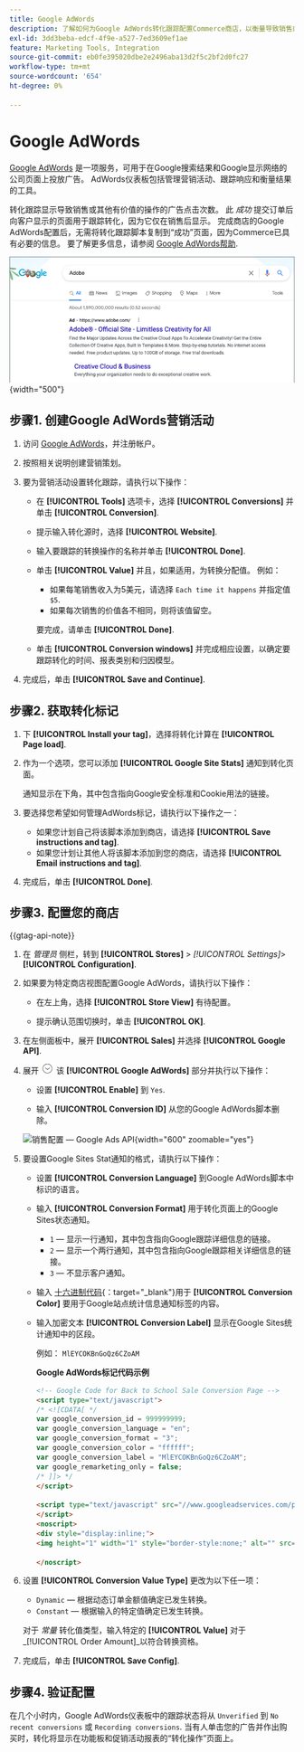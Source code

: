 ```yaml
---
title: Google AdWords
description: 了解如何为Google AdWords转化跟踪配置Commerce商店，以衡量导致销售或其他有价值的操作的广告点击次数。
exl-id: 3dd3beba-edcf-4f9e-a527-7ed3609ef1ae
feature: Marketing Tools, Integration
source-git-commit: eb0fe395020dbe2e2496aba13d2f5c2bf2d0fc27
workflow-type: tm+mt
source-wordcount: '654'
ht-degree: 0%

---
```


# Google AdWords

[Google AdWords][1] 是一项服务，可用于在Google搜索结果和Google显示网络的公司页面上投放广告。 AdWords仪表板包括管理营销活动、跟踪响应和衡量结果的工具。

转化跟踪显示导致销售或其他有价值的操作的广告点击次数。 此 _成功_ 提交订单后向客户显示的页面用于跟踪转化，因为它仅在销售后显示。 完成商店的Google AdWords配置后，无需将转化跟踪脚本复制到“成功”页面，因为Commerce已具有必要的信息。 要了解更多信息，请参阅 [Google AdWords帮助][2].

![Google搜索结果中的Adobe广告](./assets/google-adwords-adobe-ad.png){width="500"}

## 步骤1. 创建Google AdWords营销活动

1. 访问 [Google AdWords][3]，并注册帐户。

1. 按照相关说明创建营销策划。

1. 要为营销活动设置转化跟踪，请执行以下操作：

   - 在 **[!UICONTROL Tools]** 选项卡，选择 **[!UICONTROL Conversions]** 并单击 **[!UICONTROL Conversion]**.

   - 提示输入转化源时，选择 **[!UICONTROL Website]**.

   - 输入要跟踪的转换操作的名称并单击 **[!UICONTROL Done]**.

   - 单击 **[!UICONTROL Value]** 并且，如果适用，为转换分配值。 例如：

      - 如果每笔销售收入为5美元，请选择 `Each time it happens` 并指定值 `$5`.
      - 如果每次销售的价值各不相同，则将该值留空。

     要完成，请单击 **[!UICONTROL Done]**.

   - 单击 **[!UICONTROL Conversion windows]** 并完成相应设置，以确定要跟踪转化的时间、报表类别和归因模型。

1. 完成后，单击 **[!UICONTROL Save and Continue]**.

## 步骤2. 获取转化标记

1. 下 **[!UICONTROL Install your tag]**，选择将转化计算在 **[!UICONTROL Page load]**.

1. 作为一个选项，您可以添加 **[!UICONTROL Google Site Stats]** 通知到转化页面。

   通知显示在下角，其中包含指向Google安全标准和Cookie用法的链接。

1. 要选择您希望如何管理AdWords标记，请执行以下操作之一：

   - 如果您计划自己将该脚本添加到商店，请选择 **[!UICONTROL Save instructions and tag]**.
   - 如果您计划让其他人将该脚本添加到您的商店，请选择 **[!UICONTROL Email instructions and tag]**.

1. 完成后，单击 **[!UICONTROL Done]**.

## 步骤3. 配置您的商店

{{gtag-api-note}}

1. 在 _管理员_ 侧栏，转到 **[!UICONTROL Stores]** > _[!UICONTROL Settings]_>**[!UICONTROL Configuration]**.

1. 如果要为特定商店视图配置Google AdWords，请执行以下操作：

   - 在左上角，选择 **[!UICONTROL Store View]** 有待配置。

   - 提示确认范围切换时，单击 **[!UICONTROL OK]**.

1. 在左侧面板中，展开 **[!UICONTROL Sales]** 并选择 **[!UICONTROL Google API]**.

1. 展开 ![扩展选择器](../assets/icon-display-expand.png) 该 **[!UICONTROL Google AdWords]** 部分并执行以下操作：

   - 设置 **[!UICONTROL Enable]** 到 `Yes`.

   - 输入 **[!UICONTROL Conversion ID]** 从您的Google AdWords脚本删除。

   ![销售配置 — Google Ads API](../configuration-reference/sales/assets/google-api-google-adwords.png){width="600" zoomable="yes"}

1. 要设置Google Sites Stat通知的格式，请执行以下操作：

   - 设置 **[!UICONTROL Conversion Language]** 到Google AdWords脚本中标识的语言。

   - 输入 **[!UICONTROL Conversion Format]** 用于转化页面上的Google Sites状态通知。

      - `1`   — 显示一行通知，其中包含指向Google跟踪详细信息的链接。
      - `2`  — 显示一个两行通知，其中包含指向Google跟踪相关详细信息的链接。
      - `3`  — 不显示客户通知。

   - 输入 [十六进制代码][4]{：target=&quot;_blank&quot;}用于 **[!UICONTROL Conversion Color]** 要用于Google站点统计信息通知标签的内容。

   - 输入加密文本 **[!UICONTROL Conversion Label]** 显示在Google Sites统计通知中的区段。

     例如： `MlEYCOKBnGoQz6CZoAM`

     **Google AdWords标记代码示例**

     ```html
     <!-- Google Code for Back to School Sale Conversion Page -->
     <script type="text/javascript">
     /* <![CDATA[ */
     var google_conversion_id = 999999999;
     var google_conversion_language = "en";
     var google_conversion_format = "3";
     var google_conversion_color = "ffffff";
     var google_conversion_label = "MlEYCOKBnGoQz6CZoAM";
     var google_remarketing_only = false;
     /* ]]> */
     </script>
     
     <script type="text/javascript" src="//www.googleadservices.com/pagead/conversion.js">
     </script>
     <noscript>
     <div style="display:inline;">
     <img height="1" width="1" style="border-style:none;" alt="" src="//www.googleadservices.com/pagead/conversion/872829007/?label=MlEYCOKBnGoQz6CZoAM&amp;guid=ON&amp;script=0"/>
     
     </noscript>
     ```

1. 设置 **[!UICONTROL Conversion Value Type]** 更改为以下任一项：

   - `Dynamic`  — 根据动态订单金额值确定已发生转换。
   - `Constant`  — 根据输入的特定值确定已发生转换。

   对于 _常量_ 转化值类型，输入特定的 **[!UICONTROL Value]** 对于 _[!UICONTROL Order Amount]_以符合转换资格。

1. 完成后，单击 **[!UICONTROL Save Config]**.

## 步骤4. 验证配置

在几个小时内，Google AdWords仪表板中的跟踪状态将从 `Unverified` 到 `No recent conversions` 或 `Recording conversions`. 当有人单击您的广告并作出购买时，转化将显示在功能板和促销活动报表的“转化操作”页面上。

[1]: https://www.google.com/adwords/
[2]: https://support.google.com/adwords/answer/6095821
[3]: https://ads.google.com/
[4]: https://www.w3schools.com/colors/colors_picker.asp
